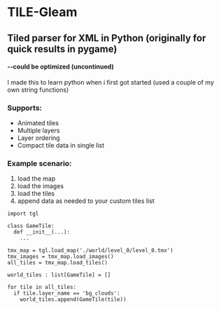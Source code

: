 # TILE-Gleam
## Tiled parser for XML in Python (originally for quick results in pygame) 
#### --could be optimized (uncontinued)

I made this to learn python when i first got started (used a couple of my own string functions)

### Supports:
- Animated tiles
- Multiple layers
- Layer ordering
- Compact tile data in single list


### Example scenario:
1) load the map
2) load the images
3) load the tiles
4) append data as needed to your custom tiles list
```
import tgl

class GameTile:
  def __init__(...):
    ...

tmx_map = tgl.load_map('./world/level_0/level_0.tmx')
tmx_images = tmx_map.load_images()
all_tiles = tmx_map.load_tiles()

world_tiles : list[GameTile] = []

for tile in all_tiles:
  if tile.layer_name == 'bg_clouds':
    world_tiles.append(GameTile(tile))
```
